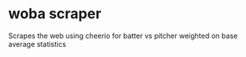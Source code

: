 # woba scraper
Scrapes the web using cheerio for batter vs pitcher weighted on base average statistics
